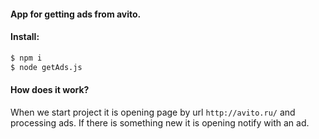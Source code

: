 #### App for getting ads from avito.
#### Install:
```sh
$ npm i
$ node getAds.js
```

#### How does it work?
When we start project it is opening page by url `http://avito.ru/` and processing ads.
If there is something new it is opening notify with an ad.